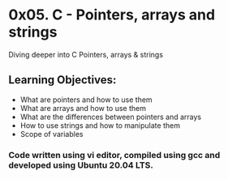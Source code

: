 # 0x05. C - Pointers, arrays and strings
Diving deeper into C Pointers, arrays & strings

## Learning Objectives:
* What are pointers and how to use them
* What are arrays and how to use them
* What are the differences between pointers and arrays
* How to use strings and how to manipulate them
* Scope of variables

### Code written using vi editor, compiled using gcc and developed using Ubuntu 20.04 LTS.
